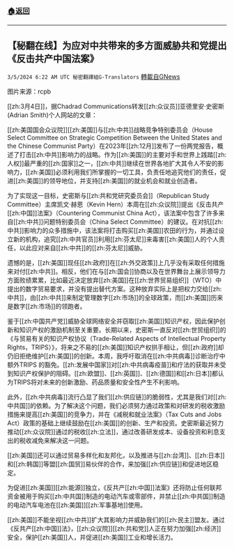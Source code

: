 ###  [:house:返回](README.md)
---


## 【秘翻在线】为应对中共带来的多方面威胁共和党提出《反击共产中国法案》
`3/5/2024 6:22 AM UTC 秘密翻譯組G-Translators` [轉載自GNews](https://gnews.org/articles/2365959)

图片来源：rcpb

[[zh:3月4日]]，据Chadrad Communications转发[[zh:众议员]]亚德里安·史密斯 (Adrian Smith)个人网站的文章：

[[zh:美国国会众议院]][[zh:美国]]与[[zh:中共]]战略竞争特别委员会（House Select Committee on Strategic Competition Between the United States and the Chinese Communist Party）在2023年[[zh:12月]]发布了一份两党报告，概述了打击[[zh:中共]]影响力的战略。作为[[zh:美国]]的主要对手和世界上践踏[[zh:人权]]最严重的[[zh:国家]]之一，[[zh:中共]]继续在世界各地扩大其令人不安的影响力，[[zh:美国]]必须利用我们所掌握的一切工具，负责任地追究他们的责任，促进[[zh:美国]]的领导地位，并支持[[zh:美国]]的就业机会和就业创造者。

为了实现这一目标，史密斯与[[zh:共和党研究委员会]]（Republican Study Committee）主席凯文·赫恩（Kevin Hern）本周在[[zh:众议院]]提出《反击共产[[zh:中国]]法案》（Countering Communist China Act），该法案中包含了许多来自[[zh:中共]]问题特别委员会（China Select Committee）的建议。在对抗[[zh:中共]]影响力的众多措施中，该法案将打击购买[[zh:美国]]农田的行为，并通过设立新的机构，追究[[zh:中共官员]]利用[[zh:芬太尼]]来毒害[[zh:美国]]人的个人责任，以此应对来自[[zh:中共]]的[[zh:芬太尼]]威胁。

遗憾的是，[[zh:美国]]现任[[zh:政府]]在[[zh:外交政策]]上几乎没有采取任何措施来对付[[zh:中共]]。相反，他们在与[[zh:国会]]协商以及在世界舞台上展示领导力方面败绩累累，比如最近决定放弃[[zh:美国]]在[[zh:世界贸易组织]]（WTO）中提出的数字贸易要求，并没有提出替代方案。这种放弃实际上是把权力交给[[zh:中共]]，由[[zh:中共]]来制定管理数字[[zh:市场]]的全球政策，而[[zh:美国]]历来是数字[[zh:市场]]的领跑者。

鉴于[[zh:中国共产党]]威胁全球网络安全并窃取[[zh:美国]]知识产权，因此保护创新和知识产权的激励机制至关重要。长期以来，史密斯一直反对[[zh:世贸组织]]的《与贸易有关的知识产权协议（Trade-Related Aspects of Intellectual Property Rights，TRIPS）》，将来之不易的[[zh:美国]]知识产权拱手相让，但[[zh:政府]]却仍旧拒绝维护[[zh:美国]]的创新。本周，我呼吁取消在[[zh:中共病毒]]诊断治疗中额外TRIPS 的豁免。[[zh:发展中国家]]对[[zh:中共病毒疫苗]]和疗法的获取并未受到知识产权保护的阻碍。[[zh:欧盟]]、[[zh:英国]]、[[zh:德国]]和[[zh:日本]]都认为TRIPS将对未来的创新激励、药品质量和安全性产生不利影响。

此外，[[zh:中共病毒]]流行凸显了我们[[zh:供应链]]的脆弱性，尤其是我们对[[zh:中共国]]的依赖。为了解决这个问题，我们必须努力通过政策和对研发的税收激励措施来提高[[zh:美国]]的竞争力，并在《减税和就业法案》（Tax Cuts and Jobs Act）政策的基础上继续鼓励在[[zh:美国]]的创新、生产和投资。史密斯最近努力推动[[zh:众议院]]通过的税收[[zh:立法]]，通过改善研发成本、设备投资和利息支出的税收减免来解决这一问题。

[[zh:美国]]还可以通过贸易多样化和友邦化，以及推进与[[zh:台湾]]、[[zh:日本]]和[[zh:韩国]]等盟[[zh:国贸]]易伙伴的合作，来加强[[zh:供应链]]和促进地区稳定。

为促进[[zh:美国]][[zh:能源]]独立，《反共产[[zh:中国]]法案》还将防止任何联邦资金被用于购买[[zh:中共国]]制造的电动汽车或零部件，并禁止[[zh:中共国]]制造的电动汽车电池在[[zh:美国]][[zh:军事基地]]使用。

[[zh:美国]]不能坐视[[zh:中共]]扩大其影响力并威胁我们的[[zh:民主]]盟友。通过《反共产[[zh:中国]]法》，[[zh:众议院]][[zh:共和党]]人正在努力加强[[zh:经济]]安全，保护[[zh:美国]]人，并促进[[zh:美国]]工业和增长活力。
